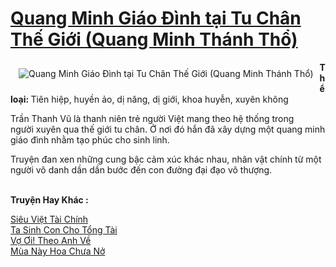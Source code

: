 <a href="https://utruyen.com/truyen/quang-minh-giao-dinh-tai-tu-chan-the-gioi-quang-minh-thanh-tho/17516/" title="Quang Minh Giáo Đình tại Tu Chân Thế Giới (Quang Minh Thánh Thổ)"><h1>Quang Minh Giáo Đình tại Tu Chân Thế Giới (Quang Minh Thánh Thổ)</h1></a><div style="display:table"><img align="right" style="float: left; padding: 10px;" src="https://utruyen.com/images/story/200x260/quang-minh-giao-dinh-tai-tu-chan-the-gioi-quang-minh-thanh-tho.jpg" alt="Quang Minh Giáo Đình tại Tu Chân Thế Giới (Quang Minh Thánh Thổ)"><b>Thể loại: </b>Tiên hiệp, huyền ảo, dị năng, dị giới, khoa huyễn, xuyên không<p></p>Trần Thanh Vũ là thanh niên trẻ người Việt mang theo hệ thống trong người xuyên qua thế giới tu chân. Ở nơi đó hắn đã xây dựng một quang minh giáo đình nhằm tạo phúc cho sinh linh.<p></p>Truyện đan xen những cung bậc cảm xúc khác nhau, nhân vật chính từ một người vô danh dần dần bước đến con đường đại đạo vô thượng.</div><p><br><b>Truyện Hay Khác :</b></p><a href="https://utruyen.com/truyen/sieu-viet-tai-chinh/15412/" alt="Siêu Việt Tài Chính">Siêu Việt Tài Chính</a><br/><a href="https://github.com/quanluxury/ngontinhhot/tree/master/truyenhay/19207/" alt="Ta Sinh Con Cho Tổng Tài">Ta Sinh Con Cho Tổng Tài</a><br/><a href="https://github.com/quanluxury/ngontinhhot/tree/master/truyenhay/19095/" alt="Vợ Ơi! Theo Anh Về">Vợ Ơi! Theo Anh Về</a><br/><a href="https://www.wattpad.com/story/199315117-m%C3%B9a-n%C3%A0y-hoa-ch%C6%B0a-n%E1%BB%9F" alt="Mùa Này Hoa Chưa Nở">Mùa Này Hoa Chưa Nở</a><br/>